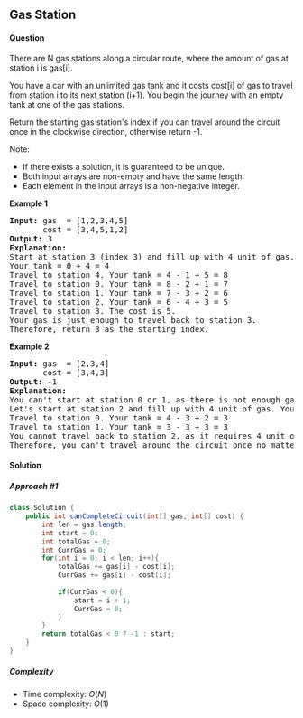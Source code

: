 ## Gas Station
#### Question
There are N gas stations along a circular route, where the amount of gas at station i is gas[i].

You have a car with an unlimited gas tank and it costs cost[i] of gas to travel from station i to its next station (i+1). You begin the journey with an empty tank at one of the gas stations.

Return the starting gas station's index if you can travel around the circuit once in the clockwise direction, otherwise return -1.

Note:

* If there exists a solution, it is guaranteed to be unique.
* Both input arrays are non-empty and have the same length.
* Each element in the input arrays is a non-negative integer.

**Example 1**
<pre>
<b>Input:</b> gas  = [1,2,3,4,5]
	   cost = [3,4,5,1,2]
<b>Output:</b> 3
<b>Explanation:</b>
Start at station 3 (index 3) and fill up with 4 unit of gas. 
Your tank = 0 + 4 = 4
Travel to station 4. Your tank = 4 - 1 + 5 = 8
Travel to station 0. Your tank = 8 - 2 + 1 = 7
Travel to station 1. Your tank = 7 - 3 + 2 = 6
Travel to station 2. Your tank = 6 - 4 + 3 = 5
Travel to station 3. The cost is 5. 
Your gas is just enough to travel back to station 3.
Therefore, return 3 as the starting index.
</pre>

**Example 2**
<pre>
<b>Input:</b> gas  = [2,3,4]
	   cost = [3,4,3]
<b>Output:</b> -1
<b>Explanation:</b>
You can't start at station 0 or 1, as there is not enough gas to travel to the next station.
Let's start at station 2 and fill up with 4 unit of gas. Your tank = 0 + 4 = 4
Travel to station 0. Your tank = 4 - 3 + 2 = 3
Travel to station 1. Your tank = 3 - 3 + 3 = 3
You cannot travel back to station 2, as it requires 4 unit of gas but you only have 3.
Therefore, you can't travel around the circuit once no matter where you start.
</pre>

#### Solution
##### Approach #1

```java
class Solution {
    public int canCompleteCircuit(int[] gas, int[] cost) {
        int len = gas.length;
        int start = 0;
        int totalGas = 0;
        int CurrGas = 0;
        for(int i = 0; i < len; i++){
            totalGas += gas[i] - cost[i];
            CurrGas += gas[i] - cost[i];
            
            if(CurrGas < 0){
                start = i + 1;
                CurrGas = 0;
            }
        }
        return totalGas < 0 ? -1 : start;
    }
}
```
##### Complexity

* Time complexity: $O(N)$
* Space complexity: $O(1)$